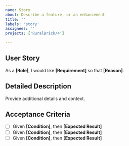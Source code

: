 ```yaml
---
name: Story
about: Describe a feature, or an enhancement
title: ''
labels: 'story'
assignees: ''
projects: ['RuralBrick/4']

---
```


## User Story
As a **[Role]**, I would like **[Requirement]** so that **[Reason]**.

## Detailed Description
Provide additional details and context.

## Acceptance Criteria
- [ ] Given **[Condition]**, then **[Expected Result]**
- [ ] Given **[Condition]**, then **[Expected Result]**
- [ ] Given **[Condition]**, then **[Expected Result]**
